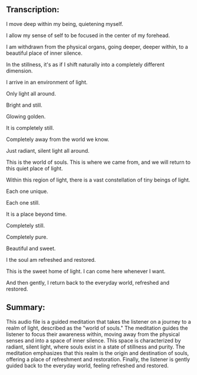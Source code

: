 ## Transcription:

I move deep within my being, quietening myself.

I allow my sense of self to be focused in the center of my forehead.

I am withdrawn from the physical organs, going deeper, deeper within, to a beautiful place of inner silence.

In the stillness, it's as if I shift naturally into a completely different dimension.

I arrive in an environment of light.

Only light all around.

Bright and still.

Glowing golden.

It is completely still.

Completely away from the world we know.

Just radiant, silent light all around.

This is the world of souls. This is where we came from, and we will return to this quiet place of light.

Within this region of light, there is a vast constellation of tiny beings of light.

Each one unique.

Each one still.

It is a place beyond time.

Completely still.

Completely pure.

Beautiful and sweet.

I the soul am refreshed and restored.

This is the sweet home of light. I can come here whenever I want.

And then gently, I return back to the everyday world, refreshed and restored.

## Summary:

This audio file is a guided meditation that takes the listener on a journey to a realm of light, described as the "world of souls." The meditation guides the listener to focus their awareness within, moving away from the physical senses and into a space of inner silence. This space is characterized by radiant, silent light, where souls exist in a state of stillness and purity. The meditation emphasizes that this realm is the origin and destination of souls, offering a place of refreshment and restoration. Finally, the listener is gently guided back to the everyday world, feeling refreshed and restored.

